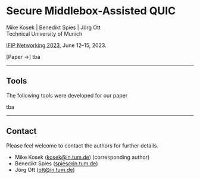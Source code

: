 # Secure Middlebox-Assisted QUIC

Mike Kosek | Benedikt Spies | Jörg Ott  
Technical University of Munich

[IFIP Networking 2023](https://networking.ifip.org/2023/), June 12&ndash;15, 2023.

[Paper &rarr;] tba

---

## Tools

The following tools were developed for our paper

tba

---

## Contact

Please feel welcome to contact the authors for further details.

* Mike Kosek (kosek@in.tum.de) (corresponding author)
* Benedikt Spies (spies@in.tum.de)
* Jörg Ott (ott@in.tum.de)